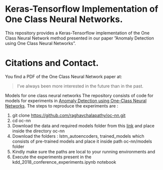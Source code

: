 # Keras-Tensorflow Implementation of One Class Neural Networks.


This repository provides a Keras-Tensorflow implementation of the One Class Neural Network method presented in our paper ”Anomaly Detection using One Class Neural Networks”.

# Citations and Contact.

You find a PDF of the One Class Neural Network paper at:

> I’ve always been more interested
> in the future than in the past.

Models for one class neural networks
The repository consists of code for models for experiments in [Anomaly Detection using One-Class Neural Networks](https://arxiv.org/abs/1802.06360).
The steps to reproduce the experiments are :
1) git clone https://github.com/raghavchalapathy/oc-nn.git
2) cd oc-nn
3) Download the data and required models folder from this [link](https://drive.google.com/open?id=1bsW48TGwFwAnRhBtY7Uncq7sKsdMvqIv) and place inside the directory oc-nn
4) Download the folders : lstm_autoencoders, trained_models which consists of pre-trained models and place it inside path 
   oc-nn/models folder
5) Kindly make sure the paths are local to your running environments and 
6) Execute the experiments present in the kdd_2018_conference_experiments.ipynb notebook
 
